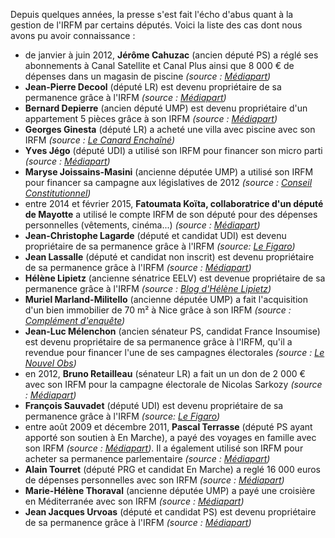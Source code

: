 Depuis quelques années, la presse s'est fait l'écho d'abus quant à la gestion de l'IRFM par certains députés. Voici la liste des cas dont nous avons pu avoir connaissance :

 - de janvier à juin 2012, **Jérôme Cahuzac** (ancien député PS) a réglé ses abonnements à Canal Satellite et Canal Plus ainsi que 8 000 € de dépenses dans un magasin de piscine *(source : [Médiapart](https://www.mediapart.fr/journal/france/170913/cahuzac-utilisait-son-compte-de-depute-pour-des-depenses-personnelles?onglet=full))*
 - **Jean-Pierre Decool** (député LR) est devenu propriétaire de sa permanence grâce à l'IRFM *(source : [Médiapart](https://www.mediapart.fr/journal/france/010612/scandale-des-frais-les-deputes-peuvent-aussi-se-construire-un-patrimoine-immob))*
 - **Bernard Depierre** (ancien député UMP) est devenu propriétaire d'un appartement 5 pièces grâce à son IRFM *(source : [Médiapart](https://www.mediapart.fr/journal/france/010612/scandale-des-frais-les-deputes-peuvent-aussi-se-construire-un-patrimoine-immob))*
 - **Georges Ginesta** (député LR) a acheté une villa avec piscine avec son IRFM *(source : [Le Canard Enchaîné](http://www.politique.net/2014071601-saint-raphael-permanence-villa.htm))*
 - **Yves Jégo** (député UDI) a utilisé son IRFM pour financer son micro parti *(source : [Médiapart](https://blogs.mediapart.fr/mathilde-mathieu/blog/240114/frais-de-mandat-irreguliers-le-depute-yves-jego-plaide-l-erreur))*
 - **Maryse Joissains-Masini** (ancienne députée UMP) a utilisé son IRFM pour financer sa campagne aux législatives de 2012 *(source : [Conseil Constitutionnel](http://www.conseil-constitutionnel.fr/conseil-constitutionnel/francais/les-decisions/acces-par-date/decisions-depuis-1959/2013/2013-4795-an/decision-n-2013-4795-an-du-1-mars-2013.136317.html))*
 - entre 2014 et février 2015, **Fatoumata Koïta, collaboratrice d'un député de Mayotte** a utilisé le compte IRFM de son député pour des dépenses personnelles (vêtements, cinéma...) *(source : [Médiapart](https://www.mediapart.fr/journal/france/030316/une-elue-proche-de-manuel-valls-est-accusee-dabus-lassemblee?onglet=full))*
 - **Jean-Christophe Lagarde** (député et candidat UDI) est devenu propriétaire de sa permanence grâce à l'IRFM *(source: [Le Figaro](http://www.lefigaro.fr/politique/2015/01/27/01002-20150127ARTFIG00414-comment-des-deputes-deviennent-proprietaires-grace-a-leurs-indemnites.php))*
 - **Jean Lassalle** (député et candidat non inscrit) est devenu propriétaire de sa permanence grâce à l'IRFM *(source : [Médiapart](https://www.mediapart.fr/journal/france/010612/scandale-des-frais-les-deputes-peuvent-aussi-se-construire-un-patrimoine-immob))*
 - **Hélène Lipietz** (ancienne sénatrice EELV) est devenue propriétaire de sa permanence grâce à l'IRFM *(source : [Blog d'Hélène Lipietz](http://helene.lipietz.net/spip.php?article233))*
 - **Muriel Marland-Militello** (ancienne députée UMP) a fait l'acquisition d'un bien immobilier de 70 m² à Nice grâce à son IRFM *(source : [Complément d'enquête](http://www.francetvinfo.fr/replay-magazine/france-2/complement-d-enquete/video-complement-d-enquete-les-elus-une-caste-d-intouchables_720411.html))*
 - **Jean-Luc Mélenchon** (ancien sénateur PS, candidat France Insoumise) est devenu propriétaire de sa permanence grâce à l'IRFM, qu'il a revendue pour financer l'une de ses campagnes électorales *(source : [Le Nouvel Obs](http://tempsreel.nouvelobs.com/politique/les-off-politiques/20120404.OBS5465/les-deniers-pas-tres-personnels-de-melenchon.html))*
 - en 2012, **Bruno Retailleau** (sénateur LR) a fait un un don de 2 000 € avec son IRFM pour la campagne électorale de Nicolas Sarkozy *(source : [Médiapart](https://www.mediapart.fr/journal/france/100713/pour-financer-sarkozy-un-senateur-ump-pioche-dans-son-indemnite-de-frais-professionnels))*
 - **François Sauvadet** (député UDI) est devenu propriétaire de sa permanence grâce à l'IRFM *(source: [Le Figaro](http://www.lefigaro.fr/politique/2015/01/27/01002-20150127ARTFIG00414-comment-des-deputes-deviennent-proprietaires-grace-a-leurs-indemnites.php))*
 - entre août 2009 et décembre 2011, **Pascal Terrasse** (député PS ayant apporté son soutien à En Marche), a payé des voyages en famille avec son IRFM *(source : [Médiapart](https://www.mediapart.fr/journal/france/240512/les-vacances-dun-depute-ps-aux-frais-de-lassemblee?onglet=full))*. Il a également utilisé son IRFM pour acheter sa permanence parlementaire *(source : [Médiapart](https://www.mediapart.fr/journal/france/010612/scandale-des-frais-les-deputes-peuvent-aussi-se-construire-un-patrimoine-immob?page_article=2))*
 - **Alain Tourret** (député PRG et candidat En Marche) a reglé 16 000 euros de dépenses personnelles avec son IRFM *(source : [Médiapart](https://www.mediapart.fr/journal/france/230517/voyage-achat-dune-tele-un-depute-proche-de-macron-abusait-de-son-indemnite))*
 - **Marie-Hélène Thoraval** (ancienne députée UMP) a payé une croisière en Méditerranée avec son IRFM *(source : [Médiapart](https://www.mediapart.fr/journal/france/230517/voyage-achat-dune-tele-un-depute-proche-de-macron-abusait-de-son-indemnite?onglet=full))*
 - **Jean Jacques Urvoas** (député et candidat PS) est devenu propriétaire de sa permanence grâce à l'IRFM *(source : [Médiapart](https://www.mediapart.fr/journal/france/010612/scandale-des-frais-les-deputes-peuvent-aussi-se-construire-un-patrimoine-immob))*
